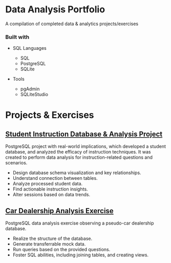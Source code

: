 # Data Analysis Portfolio
A compilation of completed data &amp; analytics projects/exercises

### Built with

+ SQL Languages
	+ SQL
	+ PostgreSQL
	+ SQLite

+ Tools
	+ pgAdmin
	+ SQLiteStudio

# Projects & Exercises

## [Student Instruction Database & Analysis Project](Student%20Instruction%20Database%20%26%20Analysis%20Project)
PostgreSQL project with real-world implications, which developed a student database, and analyzed the efficacy of instruction techniques.
It was created to perform data analysis for instruction-related questions and scenarios. 
+ Design database schema visualization and key relationships.
+ Understand connection between tables.
+ Analyze processed student data.
+ Find actionable instruction insights.
+ Alter sessions based on data trends.


## [Car Dealership Analysis Exercise](Car%20Dealership%20Analysis%20Exercise)
PostgreSQL data analysis exercise observing a pseudo-car dealership database.
+ Realize the structure of the database.
+ Generate transferrable mock data.
+ Run queries based on the provided questions.
+ Foster SQL abilities, including joining tables, and creating views.
